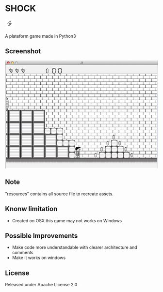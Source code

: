 # SHOCK

![ui](src/tiles/I11.gif "logo")

A plateform game made in Python3

## Screenshot

![ui](screenshots/3.png "ui")

## Note

"resources" contains all source file to recreate assets.

## Knonw limitation

- Created on OSX this game may not works on Windows

## Possible Improvements

- Make code more understandable with clearer architecture and comments
- Make it works on windows

## License

Released under Apache License 2.0